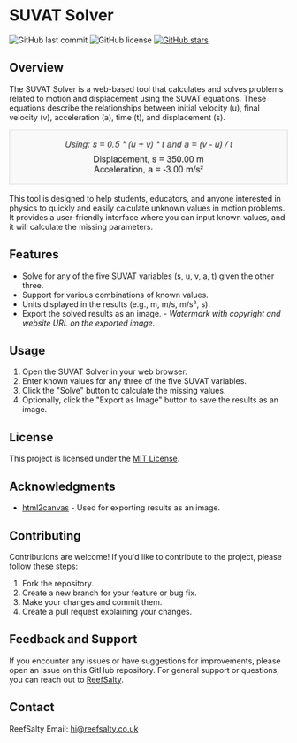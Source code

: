 # SUVAT Solver

![GitHub last commit](https://img.shields.io/github/last-commit/reefsalty/suvat-solver)
![GitHub license](https://img.shields.io/github/license/reefsalty/suvat-solver)
[![GitHub stars](https://img.shields.io/github/stars/reefsalty/suvat-solver)](https://github.com/reefsalty/suvat-solver/stargazers)

## Overview

The SUVAT Solver is a web-based tool that calculates and solves problems related to motion and displacement using the SUVAT equations. These equations describe the relationships between initial velocity (u), final velocity (v), acceleration (a), time (t), and displacement (s).

![SUVAT Equations](suvat-results.png)

This tool is designed to help students, educators, and anyone interested in physics to quickly and easily calculate unknown values in motion problems. It provides a user-friendly interface where you can input known values, and it will calculate the missing parameters.

## Features

- Solve for any of the five SUVAT variables (s, u, v, a, t) given the other three.
- Support for various combinations of known values.
- Units displayed in the results (e.g., m, m/s, m/s², s).
- Export the solved results as an image.
_- Watermark with copyright and website URL on the exported image._

## Usage

1. Open the SUVAT Solver in your web browser.
2. Enter known values for any three of the five SUVAT variables.
3. Click the "Solve" button to calculate the missing values.
4. Optionally, click the "Export as Image" button to save the results as an image.

## License

This project is licensed under the [MIT License](LICENSE).

## Acknowledgments

- [html2canvas](https://github.com/niklasvh/html2canvas) - Used for exporting results as an image.

## Contributing

Contributions are welcome! If you'd like to contribute to the project, please follow these steps:

1. Fork the repository.
2. Create a new branch for your feature or bug fix.
3. Make your changes and commit them.
4. Create a pull request explaining your changes.

## Feedback and Support

If you encounter any issues or have suggestions for improvements, please open an issue on this GitHub repository. For general support or questions, you can reach out to [ReefSalty](https://github.com/reefsalty).

## Contact

ReefSalty
Email: hi@reefsalty.co.uk

